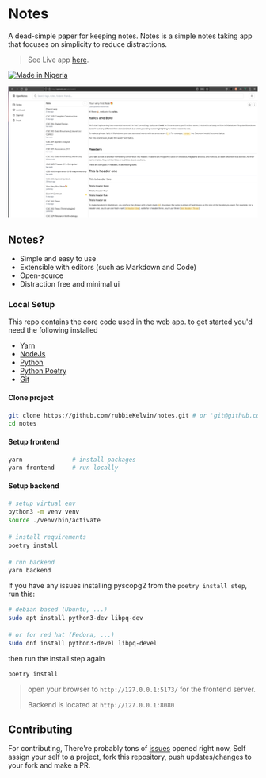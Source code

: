 # Notes

A dead-simple paper for keeping notes. Notes is a simple notes taking app that focuses on simplicity to reduce distractions.

> See Live app [here](https://opennotes.one/).

[![Made in Nigeria](https://img.shields.io/badge/made%20in-nigeria-008751.svg?style=flat-square)](https://github.com/acekyd/made-in-nigeria)

![screenshot](.screenshots/window.png)

## Notes?

- Simple and easy to use
- Extensible with editors (such as Markdown and Code)
- Open-source
- Distraction free and minimal ui

### Local Setup

This repo contains the core code used in the web app. to get started you'd need the following installed
- [Yarn](https://yarnpkg.com/getting-started/install)
- [NodeJs](https://nodejs.org/)
- [Python](https://python.org/)
- [Python Poetry](https://python-poetry.org/)
- [Git](https://git-scm.com/)

#### Clone project

```sh
git clone https://github.com/rubbieKelvin/notes.git # or 'git@github.com:rubbieKelvin/notes.git' for ssh
cd notes
```

#### Setup frontend

```sh
yarn              # install packages
yarn frontend     # run locally
```

#### Setup backend

```sh
# setup virtual env
python3 -m venv venv
source ./venv/bin/activate

# install requirements
poetry install

# run backend
yarn backend
```

If you have any issues installing pyscopg2 from the `poetry install step`, run this:

```sh
# debian based (Ubuntu, ...)
sudo apt install python3-dev libpq-dev

# or for red hat (Fedora, ...)
sudo dnf install python3-devel libpq-devel
```

then run the install step again

```sh
poetry install
```

> open your browser to `http://127.0.0.1:5173/` for the frontend server.
>
> Backend is located at `http://127.0.0.1:8080`

## Contributing

For contributing, There're probably tons of [issues](https://github.com/rubbieKelvin/notes/issues) opened right now, Self assign your self to a project, fork this repository, push updates/changes to your fork and make a PR.
